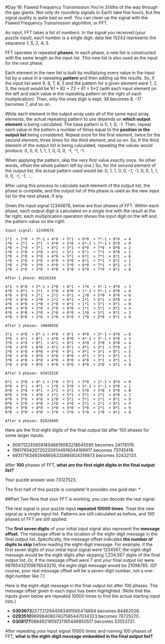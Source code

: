 #Day 16: Flawed Frequency Transmission
You're 3/4ths of the way through the gas giants. Not only do roundtrip signals to Earth take five 
hours, but the signal quality is quite bad as well. You can clean up the signal with the Flawed Frequency Transmission 
algorithm, or FFT.

As input, FFT takes a list of numbers. In the signal you received (your puzzle input), each number is a single digit: 
data like 15243 represents the sequence 1, 5, 2, 4, 3.

FFT operates in repeated **phases**. In each phase, a new list is constructed with the same length as the input list. 
This new list is also used as the input for the next phase.

Each element in the new list is built by multiplying every value in the input list by a value in a repeating **pattern**
and then adding up the results. So, if the input list were 9, 8, 7, 6, 5 and the pattern for a given element were 1, 2, 
3, the result would be 9*1 + 8*2 + 7*3 + 6*1 + 5*2 (with each input element on the left and each value in the repeating 
pattern on the right of each multiplication). Then, only the ones digit is kept: 38 becomes 8, -17 becomes 7, and so on.

While each element in the output array uses all of the same input array elements, the actual repeating pattern to use 
depends on **which output element** is being calculated. The base pattern is 0, 1, 0, -1. Then, repeat each value in the 
pattern a number of times equal to the **position in the output list** being considered. Repeat once for the first element, 
twice for the second element, three times for the third element, and so on. So, if the third element of the output list 
is being calculated, repeating the values would produce: 0, 0, 0, 1, 1, 1, 0, 0, 0, -1, -1, -1.

When applying the pattern, skip the very first value exactly once. (In other words, offset the whole pattern left by 
one.) So, for the second element of the output list, the actual pattern used would be: 0, 1, 1, 0, 0, -1, -1, 0, 0, 1, 
1, 0, 0, -1, -1, ....

After using this process to calculate each element of the output list, the phase is complete, and the output list of 
this phase is used as the new input list for the next phase, if any.

Given the input signal 12345678, below are four phases of FFT. Within each phase, each output digit is calculated on a 
single line with the result at the far right; each multiplication operation shows the input digit on the left and the 
pattern value on the right:

```
Input signal: 12345678

1*1  + 2*0  + 3*-1 + 4*0  + 5*1  + 6*0  + 7*-1 + 8*0  = 4
1*0  + 2*1  + 3*1  + 4*0  + 5*0  + 6*-1 + 7*-1 + 8*0  = 8
1*0  + 2*0  + 3*1  + 4*1  + 5*1  + 6*0  + 7*0  + 8*0  = 2
1*0  + 2*0  + 3*0  + 4*1  + 5*1  + 6*1  + 7*1  + 8*0  = 2
1*0  + 2*0  + 3*0  + 4*0  + 5*1  + 6*1  + 7*1  + 8*1  = 6
1*0  + 2*0  + 3*0  + 4*0  + 5*0  + 6*1  + 7*1  + 8*1  = 1
1*0  + 2*0  + 3*0  + 4*0  + 5*0  + 6*0  + 7*1  + 8*1  = 5
1*0  + 2*0  + 3*0  + 4*0  + 5*0  + 6*0  + 7*0  + 8*1  = 8

After 1 phase: 48226158

4*1  + 8*0  + 2*-1 + 2*0  + 6*1  + 1*0  + 5*-1 + 8*0  = 3
4*0  + 8*1  + 2*1  + 2*0  + 6*0  + 1*-1 + 5*-1 + 8*0  = 4
4*0  + 8*0  + 2*1  + 2*1  + 6*1  + 1*0  + 5*0  + 8*0  = 0
4*0  + 8*0  + 2*0  + 2*1  + 6*1  + 1*1  + 5*1  + 8*0  = 4
4*0  + 8*0  + 2*0  + 2*0  + 6*1  + 1*1  + 5*1  + 8*1  = 0
4*0  + 8*0  + 2*0  + 2*0  + 6*0  + 1*1  + 5*1  + 8*1  = 4
4*0  + 8*0  + 2*0  + 2*0  + 6*0  + 1*0  + 5*1  + 8*1  = 3
4*0  + 8*0  + 2*0  + 2*0  + 6*0  + 1*0  + 5*0  + 8*1  = 8

After 2 phases: 34040438

3*1  + 4*0  + 0*-1 + 4*0  + 0*1  + 4*0  + 3*-1 + 8*0  = 0
3*0  + 4*1  + 0*1  + 4*0  + 0*0  + 4*-1 + 3*-1 + 8*0  = 3
3*0  + 4*0  + 0*1  + 4*1  + 0*1  + 4*0  + 3*0  + 8*0  = 4
3*0  + 4*0  + 0*0  + 4*1  + 0*1  + 4*1  + 3*1  + 8*0  = 1
3*0  + 4*0  + 0*0  + 4*0  + 0*1  + 4*1  + 3*1  + 8*1  = 5
3*0  + 4*0  + 0*0  + 4*0  + 0*0  + 4*1  + 3*1  + 8*1  = 5
3*0  + 4*0  + 0*0  + 4*0  + 0*0  + 4*0  + 3*1  + 8*1  = 1
3*0  + 4*0  + 0*0  + 4*0  + 0*0  + 4*0  + 3*0  + 8*1  = 8

After 3 phases: 03415518

0*1  + 3*0  + 4*-1 + 1*0  + 5*1  + 5*0  + 1*-1 + 8*0  = 0
0*0  + 3*1  + 4*1  + 1*0  + 5*0  + 5*-1 + 1*-1 + 8*0  = 1
0*0  + 3*0  + 4*1  + 1*1  + 5*1  + 5*0  + 1*0  + 8*0  = 0
0*0  + 3*0  + 4*0  + 1*1  + 5*1  + 5*1  + 1*1  + 8*0  = 2
0*0  + 3*0  + 4*0  + 1*0  + 5*1  + 5*1  + 1*1  + 8*1  = 9
0*0  + 3*0  + 4*0  + 1*0  + 5*0  + 5*1  + 1*1  + 8*1  = 4
0*0  + 3*0  + 4*0  + 1*0  + 5*0  + 5*0  + 1*1  + 8*1  = 9
0*0  + 3*0  + 4*0  + 1*0  + 5*0  + 5*0  + 1*0  + 8*1  = 8

After 4 phases: 01029498
```
Here are the first eight digits of the final output list after 100 phases for some larger inputs:

* 80871224585914546619083218645595 becomes 24176176.
* 19617804207202209144916044189917 becomes 73745418.
* 69317163492948606335995924319873 becomes 52432133.

After **100** phases of FFT, **what are the first eight digits in the final output list?**

Your puzzle answer was 73127523.

The first half of this puzzle is complete! It provides one gold star: *

##Part Two
Now that your FFT is working, you can decode the real signal.

The real signal is your puzzle input **repeated 10000 times**. Treat this new signal as a single input list. Patterns are 
still calculated as before, and 100 phases of FFT are still applied.

The **first seven digits** of your initial input signal also represent the **message offset.** The message offset is the 
location of the eight-digit message in the final output list. Specifically, the message offset indicates **the number 
of digits to skip** before reading the eight-digit message. For example, if the first seven digits of your initial input 
signal were 1234567, the eight-digit message would be the eight digits after skipping 1,234,567 digits of the final 
output list. Or, if the message offset were 7 and your final output list were 98765432109876543210, the eight-digit 
message would be 21098765. (Of course, your real message offset will be a seven-digit number, not a one-digit 
number like 7.)

Here is the eight-digit message in the final output list after 100 phases. The message offset given in each input 
has been highlighted. (Note that the inputs given below are repeated 10000 times to find the actual starting 
input lists.)

* **0303673**2577212944063491565474664 becomes 84462026.
* **0293510**9699940807407585447034323 becomes 78725270.
* **0308177**0884921959731165446850517 becomes 53553731.

After repeating your input signal 10000 times and running 100 phases of FFT, **what is the eight-digit message 
embedded in the final output list?**